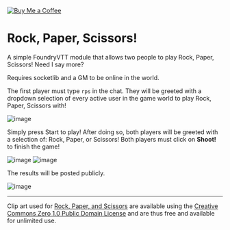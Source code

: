 [![Buy Me a Coffee](https://az743702.vo.msecnd.net/cdn/kofi3.png?v=0)](https://ko-fi.com/loki123)

# Rock, Paper, Scissors!
A simple FoundryVTT module that allows two people to play Rock, Paper, Scissors! Need I say more?

Requires socketlib and a GM to be online in the world.

The first player must type `rps` in the chat.
They will be greeted with a dropdown selection of every active user in the game world to play Rock, Paper, Scissors with!

![image](https://github.com/therealguy90/fvtt-rps/assets/100253440/62482d50-1191-40f4-84e3-18d867b86f84)

Simply press Start to play! After doing so, both players will be greeted with a selection of: Rock, Paper, or Scissors! Both players must click on **Shoot!** to finish the game!

![image](https://github.com/therealguy90/fvtt-rps/assets/100253440/3099105c-5bf9-44a7-b7cc-3fbac3283bd3)
![image](https://github.com/therealguy90/fvtt-rps/assets/100253440/ba6540f7-f99e-495f-9990-ed65e4bd8e4d)

The results will be posted publicly.

![image](https://github.com/therealguy90/fvtt-rps/assets/100253440/c668754c-b019-4369-8b5b-eb4abe6e733b)

---

Clip art used for [Rock, Paper, and Scissors](https://openclipart.org/detail/213382/rockpaperscissors) are available using the [Creative Commons Zero 1.0 Public Domain License](http://creativecommons.org/publicdomain/zero/1.0/) and are thus free and available for unlimited use.
